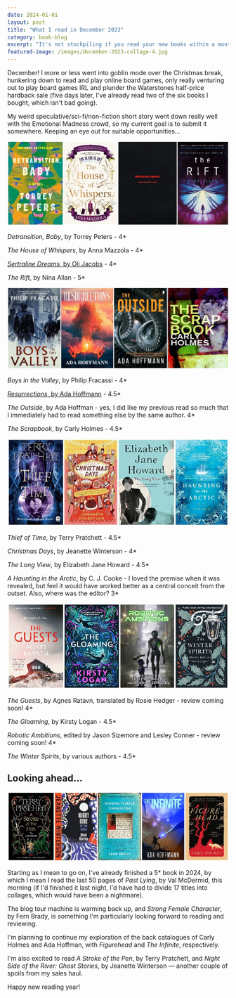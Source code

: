 ```yaml
---
date: 2024-01-01
layout: post
title: "What I read in December 2023"
category: book-blog
excerpt: "It's not stockpiling if you read your new books within a month, right?"
featured-image: /images/december-2023-collage-4.jpg
---
```


December! I more or less went into goblin mode over the Christmas break, hunkering down to read and play online board games, only really venturing out to play board games IRL and plunder the Waterstones half-price hardback sale (five days later, I've already read two of the six books I bought, which isn't bad going).

My weird speculative/sci-fi/non-fiction short story went down really well with the Emotional Madness crowd, so my current goal is to submit it somewhere. Keeping an eye out for suitable opportunities...

![Detransition, Baby, The House of Whispers, Sertraline Dreams, The Rift](/images/december-2023-collage-1.jpg)

<cite>Detransition, Baby</cite>, by Torrey Peters - 4*

<cite>The House of Whispers</cite>, by Anna Mazzola - 4*

[<cite>Sertraline Dreams</cite>, by Oli Jacobs](/sertraline-dreams-by-oli-jacobs/) - 4*

<cite>The Rift</cite>, by Nina Allan - 5*

![Boys in the Valley, Resurrections, The Outside, The Scrapbook](/images/december-2023-collage-2.jpg)

<cite>Boys in the Valley</cite>, by Philip Fracassi - 4*

[<cite>Resurrections</cite>, by Ada Hoffmann](/resurrections-by-ada-hoffmann/) - 4.5*

<cite>The Outside</cite>, by Ada Hoffman - yes, I did like my previous read so much that I immediately had to read something else by the same author. 4*

<cite>The Scrapbook</cite>, by Carly Holmes - 4.5* 

![Thief of Time, Christmas Days, The Long View, A Haunting in the Arctic](/images/december-2023-collage-3.jpg)

<cite>Thief of Time</cite>, by Terry Pratchett - 4.5*

<cite>Christmas Days</cite>, by Jeanette Winterson - 4*

<cite>The Long View</cite>, by Elizabeth Jane Howard - 4.5*

<cite>A Haunting in the Arctic</cite>, by C. J. Cooke - I loved the premise when it was revealed, but feel it would have worked better as a central conceit from the outset. Also, where was the editor? 3*

![The Guests, The Gloaming, Robotic Ambitions, The Winter Spirits](/images/december-2023-collage-4.jpg)

<cite>The Guests</cite>, by Agnes Ratavn, translated by Rosie Hedger - review coming soon! 4*

<cite>The Gloaming</cite>, by Kirsty Logan - 4.5*

<cite>Robotic Ambitions</cite>, edited by Jason Sizemore and Lesley Conner - review coming soon! 4*

<cite>The Winter Spirits</cite>, by various authors - 4.5*

## Looking ahead...

![A Stroke of the Pen, Night Side of the River, Strong Female Character, The Infinite, Figurehead](/images/december-2023-collage-5.jpg)

Starting as I mean to go on, I've already finished a 5* book in 2024, by which I mean I read the last 50 pages of <cite>Past Lying</cite>, by Val McDermid, this morning (if I'd finished it last night, I'd have had to divide 17 titles into collages, which would have been a nightmare).

The blog tour machine is warming back up, and <cite>Strong Female Character</cite>, by Fern Brady, is something I'm particularly looking forward to reading and reviewing.

I'm planning to continue my exploration of the back catalogues of Carly Holmes and Ada Hoffman, with <cite>Figurehead</cite> and <cite>The Infinite</cite>, respectively.

I'm also excited to read <cite>A Stroke of the Pen</cite>, by Terry Pratchett, and <cite>Night Side of the River: Ghost Stories</cite>, by Jeanette Winterson &mdash; another couple of spoils from my sales haul.

Happy new reading year!